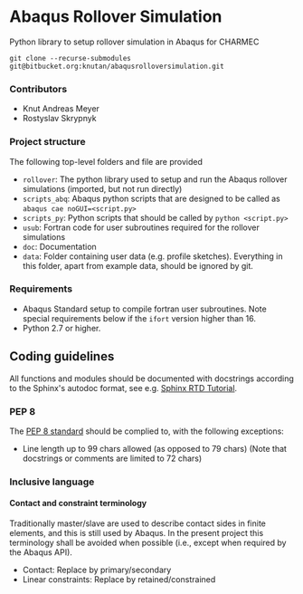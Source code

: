 # Abaqus Rollover Simulation
Python library to setup rollover simulation in Abaqus for CHARMEC

`git clone --recurse-submodules git@bitbucket.org:knutan/abaqusrolloversimulation.git`

### Contributors
* Knut Andreas Meyer 
* Rostyslav Skrypnyk

### Project structure
The following top-level folders and file are provided
- `rollover`: The python library used to setup and run the Abaqus rollover simulations (imported, but not run directly)
- `scripts_abq`: Abaqus python scripts that are designed to be called as `abaqus cae noGUI=<script.py>`
- `scripts_py`: Python scripts that should be called by `python <script.py>`
- `usub`: Fortran code for user subroutines required for the rollover simulations
- `doc`: Documentation
- `data`: Folder containing user data (e.g. profile sketches). Everything in this folder, apart from example data, should be ignored by git.

### Requirements
* Abaqus Standard setup to compile fortran user subroutines. Note special requirements below if the `ifort` version higher than 16.
* Python 2.7 or higher.

## Coding guidelines
All functions and modules should be documented with docstrings according to the Sphinx's autodoc format, see e.g. [Sphinx RTD Tutorial](https://sphinx-rtd-tutorial.readthedocs.io/en/latest/docstrings.html). 

### PEP 8
The [PEP 8 standard](https://www.python.org/dev/peps/pep-0008) should be complied to, with the following exceptions:
- Line length up to 99 chars allowed (as opposed to 79 chars) (Note that docstrings or comments are limited to 72 chars)


### Inclusive language

#### Contact and constraint terminology

Traditionally master/slave are used to describe contact sides in finite elements, and this is still used by Abaqus. In the present project this terminology shall be avoided when possible (i.e., except when required by the Abaqus API). 

- Contact: Replace by primary/secondary
- Linear constraints: Replace by retained/constrained